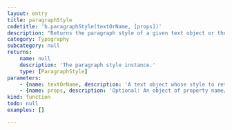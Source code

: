 ```yaml
---
layout: entry
title: paragraphStyle
codetitle: 'b.paragraphStyle(textOrName, [props])'
description: "Returns the paragraph style of a given text object or the paragraph style with the given name. If a\nparagraph style of the given name does not exist, it gets created. Optionally a props object of\nproperty name/value pairs can be used to set the paragraph style's properties."
category: Typography
subcategory: null
returns:
    name: null
    description: 'The paragraph style instance.'
    type: [ParagraphStyle]
parameters:
    - {name: textOrName, description: 'A text object whose style to return or the name of the paragraph style to return.', optional: false, type: [Text, String]}
    - {name: props, description: 'Optional: An object of property name/value pairs to set the style''s properties.', optional: true, type: [Object]}
kind: function
todo: null
examples: []

---
```

